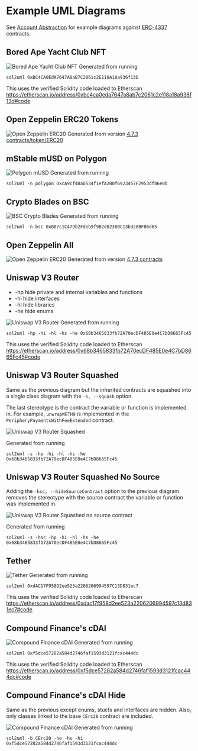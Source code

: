 # Example UML Diagrams

See [Account Abstraction](./accountAbstraction/README.md) for example diagrams against [ERC-4337](https://eips.ethereum.org/EIPS/eip-4337) contracts.

## Bored Ape Yacht Club NFT

![Bored Ape Yacht Club NFT](./BoredApeYachtClub.svg)
Generated from running

```
sol2uml 0xBC4CA0EdA7647A8aB7C2061c2E118A18a936f13D
```

This uses the verified Solidity code loaded to Etherscan https://etherscan.io/address/0xbc4ca0eda7647a8ab7c2061c2e118a18a936f13d#code

## Open Zeppelin ERC20 Tokens

![Open Zeppelin ERC20](./OpenZeppelinERC20.svg)
Generated from version [4.7.3 contracts/token/ERC20](https://github.com/OpenZeppelin/openzeppelin-contracts/tree/v4.7.3/contracts/token/ERC20)

## mStable mUSD on Polygon

![Polygon mUSD](./polygonMusd.svg)
Generated from running

```
sol2uml -n polygon 0xcA9cf48aD534f1efA2B0f6923457F2953df86e0b
```

## Crypto Blades on BSC

![BSC Crypto Blades](./bscCryptoBlades.svg)
Generated from running

```
sol2uml -n bsc 0xB07c1C479b2Fdeb9f9B2d02300C13b328BF86d65
```

## Open Zeppelin All

![Open Zeppelin ERC20](./OpenZeppelinAll.svg)
Generated from version [4.7.3 contracts](https://github.com/OpenZeppelin/openzeppelin-contracts/tree/v4.7.3/contracts)

## Uniswap V3 Router

-   -hp hide private and internal variables and functions
-   -hi hide interfaces
-   -hl hide libraries
-   -he hide enums

![Uniswap V3 Router](./uniswap-router.svg)
Generated from running

```
sol2uml -hp -hi -hl -hs -he 0x68b3465833fb72A70ecDF485E0e4C7bD8665Fc45
```

This uses the verified Solidity code loaded to Etherscan https://etherscan.io/address/0x68b3465833fb72A70ecDF485E0e4C7bD8665Fc45#code

## Uniswap V3 Router Squashed

Same as the previous diagram but the inherited contracts are squashed into a single class diagram with the `-s, --squash` option.

The last stereotype is the contract the variable or function is implemented in. For example, `unwrapWETH9` is implemented in the `PeripheryPaymentsWithFeeExtended` contract.

![Uniswap V3 Router Squashed](./uniswap-router-squash.svg)

Generated from running

```
sol2uml -s -hp -hi -hl -hs -he 0x68b3465833fb72A70ecDF485E0e4C7bD8665Fc45
```

## Uniswap V3 Router Squashed No Source

Adding the `-hsc, --hideSourceContract` option to the previous diagram removes the stereotype with the source contract the variable or function was implemented in.

![Uniswap V3 Router Squashed no source contract](./uniswap-router-squash-no-source.svg)

Generated from running

```
sol2uml -s -hsc -hp -hi -hl -hs -he 0x68b3465833fb72A70ecDF485E0e4C7bD8665Fc45
```

## Tether

![Tether](./tether.svg)
Generated from running

```
sol2uml 0xdAC17F958D2ee523a2206206994597C13D831ec7
```

This uses the verified Solidity code loaded to Etherscan https://etherscan.io/address/0xdac17f958d2ee523a2206206994597c13d831ec7#code

## Compound Finance's cDAI

![Compound Finance cDAI](./CErc20.svg)
Generated from running

```
sol2uml 0xf5dce57282a584d2746faf1593d3121fcac444dc
```

This uses the verified Solidity code loaded to Etherscan https://etherscan.io/address/0xf5dce57282a584d2746faf1593d3121fcac444dc#code

## Compound Finance's cDAI Hide

Same as the previous except enums, stucts and interfaces are hidden.
Also, only classes linked to the base `CErc20` contract are included.

![Compound Finance cDAI](./CErc20-hide.svg)
Generated from running

```
sol2uml -b CErc20 -he -hs -hi 0xf5dce57282a584d2746faf1593d3121fcac444dc
```
